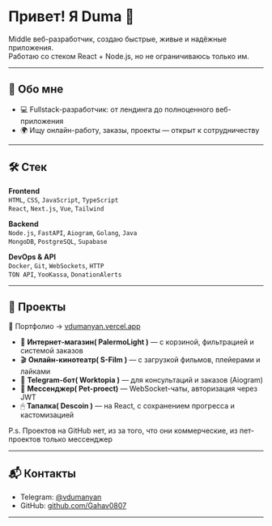 # Привет! Я Duma 👋

Middle веб-разработчик, создаю быстрые, живые и надёжные приложения.  
Работаю со стеком React + Node.js, но не ограничиваюсь только им.

---

## 🧠 Обо мне
- 💻 Fullstack-разработчик: от лендинга до полноценного веб-приложения
- 🌍 Ищу онлайн-работу, заказы, проекты — открыт к сотрудничеству
---

## 🛠 Стек

**Frontend**  
`HTML`, `CSS`, `JavaScript`, `TypeScript`  
`React`, `Next.js`, `Vue`, `Tailwind`

**Backend**  
`Node.js`, `FastAPI`, `Aiogram`, `Golang`, `Java`  
`MongoDB`, `PostgreSQL`, `Supabase`

**DevOps & API**  
`Docker`, `Git`, `WebSockets`, `HTTP`  
`TON API`, `YooKassa`, `DonationAlerts`

---

## 🚀 Проекты

📁 Портфолио → [vdumanyan.vercel.app](https://vdumanyan.vercel.app)

- 🛒 **Интернет-магазин( PalermoLight )** — с корзиной, фильтрацией и системой заказов  
- 🎬 **Онлайн-кинотеатр( S-Film )** — с загрузкой фильмов, плейерами и лайками  
- 🤖 **Telegram-бот( Worktopia )** — для консультаций и заказов (Aiogram)  
- 💬 **Мессенджер( Pet-proect)** — WebSocket-чаты, авторизация через JWT
- 🖱 **Тапалка( Descoin )** — на React, с сохранением прогресса и кастомизацией

P.s. Проектов на GitHub нет, из за того, что они коммерческие, из пет-проектов только мессенджер

---

## 📬 Контакты

- Telegram: [@vdumanyan](https://t.me/vdumanyan)
- GitHub: [github.com/Gahav0807](https://github.com/Gahav0807)
  
---


